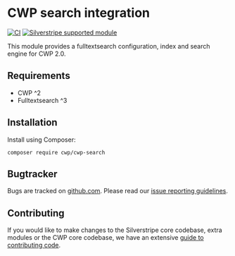 # CWP search integration

[![CI](https://github.com/silverstripe/cwp-search/actions/workflows/ci.yml/badge.svg)](https://github.com/silverstripe/cwp-search/actions/workflows/ci.yml)
[![Silverstripe supported module](https://img.shields.io/badge/silverstripe-supported-0071C4.svg)](https://www.silverstripe.org/software/addons/silverstripe-commercially-supported-module-list/)

This module provides a fulltextsearch configuration, index and search engine for CWP 2.0.

## Requirements

* CWP ^2
* Fulltextsearch ^3

## Installation

Install using Composer:

```
composer require cwp/cwp-search
```

## Bugtracker

Bugs are tracked on [github.com](https://github.com/silverstripe/cwp-search/issues). Please read our
[issue reporting guidelines](https://docs.silverstripe.org/en/contributing/issues_and_bugs/).

## Contributing

If you would like to make changes to the Silverstripe core codebase, extra modules or the CWP core codebase, we have
an extensive [guide to contributing code](https://docs.silverstripe.org/en/contributing/code).
